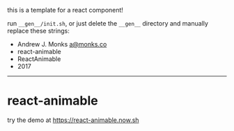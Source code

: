 this is a template for a react component!

run `__gen__/init.sh`, or just delete the `__gen__` directory and manually replace these strings:

- Andrew J. Monks <a@monks.co>
- react-animable
- ReactAnimable
- 2017

* * *

# react-animable

try the demo at https://react-animable.now.sh

